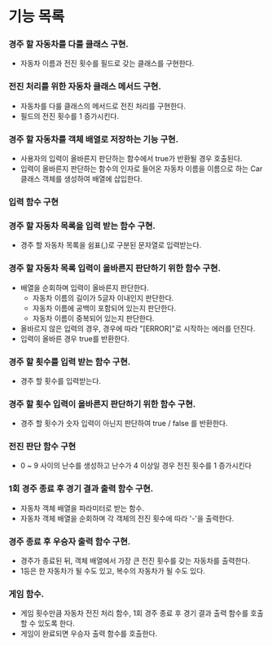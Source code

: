 # 기능 목록

### 경주 할 자동차를 다룰 클래스 구현.

- 자동차 이름과 전진 횟수를 필드로 갖는 클래스를 구현한다.

### 전진 처리를 위한 자동차 클래스 메서드 구현.

- 자동차를 다룰 클래스의 메서드로 전진 처리를 구현한다.
- 필드의 전진 횟수를 1 증가시킨다.

### 경주 할 자동차를 객체 배열로 저장하는 기능 구현.

- 사용자의 입력이 올바른지 판단하는 함수에서 true가 반환될 경우 호출된다.
- 입력이 올바른지 판단하는 함수의 인자로 들어온 자동차 이름을 이름으로 하는 Car 클래스 객체를 생성하여 배열에 삽입한다.

### 입력 함수 구현

### 경주 할 자동차 목록을 입력 받는 함수 구현.

- 경주 할 자동차 목록을 쉼표(,)로 구분된 문자열로 입력받는다.

### 경주 할 자동차 목록 입력이 올바른지 판단하기 위한 함수 구현.

- 배열을 순회하며 입력이 올바른지 판단한다.
  - 자동차 이름의 길이가 5글자 이내인지 판단한다.
  - 자동차 이름에 공백이 포함되어 있는지 판단한다.
  - 자동차 이름이 중복되어 있는지 판단한다.
- 올바르지 않은 입력의 경우, 경우에 따라 "[ERROR]"로 시작하는 에러를 던진다.
- 입력이 올바른 경우 true를 반환한다.

### 경주 할 횟수를 입력 받는 함수 구현.

- 경주 할 횟수를 입력받는다.

### 경주 할 횟수 입력이 올바른지 판단하기 위한 함수 구현.

- 경주 할 횟수가 숫자 입력이 아닌지 판단하여 true / false 를 반환한다.

### 전진 판단 함수 구현

- 0 ~ 9 사이의 난수를 생성하고 난수가 4 이상일 경우 전진 횟수를 1 증가시킨다

### 1회 경주 종료 후 경기 결과 출력 함수 구현.

- 자동차 객체 배열을 파라미터로 받는 함수.
- 자동차 객체 배열을 순회하며 각 객체의 전진 횟수에 따라 '-'을 출력한다.

### 경주 종료 후 우승자 출력 함수 구현.

- 경주가 종료된 뒤, 객체 배열에서 가장 큰 전진 횟수를 갖는 자동차를 출력한다.
- 1등은 한 자동차가 될 수도 있고, 복수의 자동차가 될 수도 있다.

### 게임 함수.

- 게임 횟수만큼 자동차 전진 처리 함수, 1회 경주 종료 후 경기 결과 출력 함수를 호출할 수 있도록 한다.
- 게임이 완료되면 우승자 출력 함수를 호출한다.
